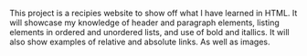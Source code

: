 This project is a recipies website to show off what I have learned in HTML. It will showcase my knowledge of header and paragraph elements, listing elements in ordered and unordered lists, and use of bold and itallics. It will also show examples of relative and absolute links. As well as images.
